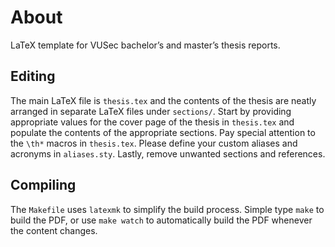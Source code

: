 # About

LaTeX template for VUSec bachelor’s and master’s thesis reports.


## Editing

The main LaTeX file is `thesis.tex` and the contents of the thesis are neatly
arranged in separate LaTeX files under `sections/`. Start by providing
appropriate values for the cover page of the thesis in `thesis.tex` and populate
the contents of the appropriate sections. Pay special attention to the `\th*`
macros in `thesis.tex`. Please define your custom aliases and acronyms in
`aliases.sty`. Lastly, remove unwanted sections and references. 


## Compiling

The `Makefile` uses `latexmk` to simplify the build process. Simple type `make` to build the PDF, or use `make watch` to automatically build the PDF whenever the content changes.
